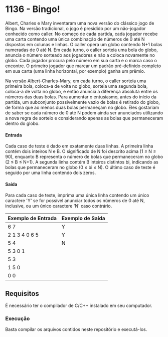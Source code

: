 # 1136 - Bingo!
Albert, Charles e Mary inventaram uma nova versão do clássico jogo de Bingo. Na versão tradicional, o jogo é presidido por um não-jogador conhecido como caller. No começo de cada partida, cada jogador recebe uma carta contendo uma única combinação de números de 0 até N dispostos em colunas e linhas. O caller opera um globo contendo N+1 bolas numeradas de 0 até N. Em cada turno, o caller sorteia uma bola do globo, anuncia o número sorteado aos jogadores e não a coloca novamente no globo. Cada jogador procura pelo número em sua carta e o marca caso o encontre. O primeiro jogador que marcar um padrão pré-definido completo em sua carta (uma linha horizontal, por exemplo) ganha um prêmio.
 
Na versão Albert-Charles-Mary, em cada turno, o caller sorteia uma primeira bola, coloca-a de volta no globo, sorteia uma segunda bola, coloca-a de volta no globo, e então anuncia a diferença absoluta entre os números das duas bolas. Para aumentar o entusiasmo, antes do início da partida, um subconjunto possivelmente vazio de bolas é retirado do globo, de forma que ao menos duas bolas permaneçam no globo. Eles gostariam de saber se cada número de 0 até N podem ainda ser anunciados utilizando a nova regra de sorteio e considerando apenas as bolas que permaneceram dentro do globo.

#### Entrada
Cada caso de teste é dado em exatamente duas linhas. A primeira linha contém dois inteiros N e B. O significado de N foi descrito acima (1 ≤ N ≤ 90), enquanto B representa o número de bolas que permaneceram no globo (2 ≤ B ≤ N+1). A segunda linha contém B inteiros distintos bi, indicando as bolas que permaneceram no globo (0 ≤ bi ≤ N).
O último caso de teste é seguido por uma linha contendo dois zeros.

#### Saída
Para cada caso de teste, imprima uma única linha contendo um único caractere 'Y' se for possível anunciar todos os números de 0 até N, inclusive, ou um único caractere 'N' caso contrário.

|Exemplo de Entrada|Exemplo de Saída|
|------------------|----------------|
|6 7               |Y               |
|2 1 3 4 0 6 5     |Y               |
|5 4               |N               |
|5 3 0 1           |                |
|5 3               |                |
|1 5 0             |                |
|0 0               |                |

## Requisitos
É necessário ter o compilador de C/C++ instalado em seu computador.

### Execução
Basta compilar os arquivos contidos neste repositório e executá-los.
